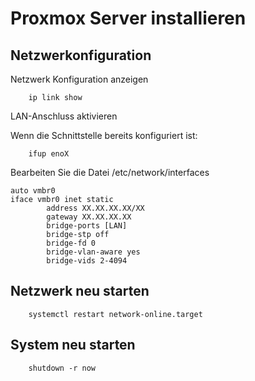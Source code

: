 # Proxmox Server installieren

## Netzwerkonfiguration

Netzwerk Konfiguration anzeigen

        ip link show

LAN-Anschluss aktivieren

Wenn die Schnittstelle bereits konfiguriert ist:

        ifup enoX

Bearbeiten Sie die Datei /etc/network/interfaces

```
auto vmbr0
iface vmbr0 inet static
        address XX.XX.XX.XX/XX
        gateway XX.XX.XX.XX
        bridge-ports [LAN]
        bridge-stp off
        bridge-fd 0
        bridge-vlan-aware yes
        bridge-vids 2-4094
```
## Netzwerk neu starten

        systemctl restart network-online.target

## System neu starten

        shutdown -r now
